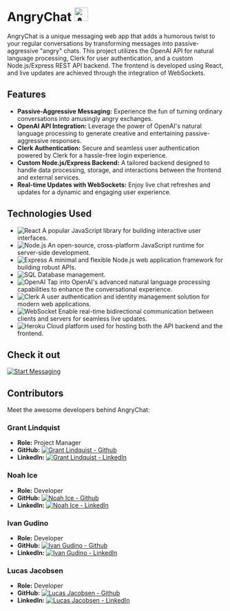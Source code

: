 # AngryChat  <img src="https://angrychat-frontend-d69df51a96e6.herokuapp.com/Frontend/angrychat.ico" alt="AngryChat" width="32"> 


AngryChat is a unique messaging web app that adds a humorous twist to your regular conversations by transforming messages into passive-aggressive "angry" chats. This project utilizes the OpenAI API for natural language processing, Clerk for user authentication, and a custom Node.js/Express REST API backend. The frontend is developed using React, and live updates are achieved through the integration of WebSockets.

## Features

- **Passive-Aggressive Messaging:** Experience the fun of turning ordinary conversations into amusingly angry exchanges.
- **OpenAI API Integration:** Leverage the power of OpenAI's natural language processing to generate creative and entertaining passive-aggressive responses.
- **Clerk Authentication:** Secure and seamless user authentication powered by Clerk for a hassle-free login experience.
- **Custom Node.js/Express Backend:** A tailored backend designed to handle data processing, storage, and interactions between the frontend and external services.
- **Real-time Updates with WebSockets:** Enjoy live chat refreshes and updates for a dynamic and engaging user experience.

## Technologies Used

- ![React](https://img.shields.io/badge/-React-61DAFB?style=flat-square&logo=react&logoColor=white) A popular JavaScript library for building interactive user interfaces.
- ![Node.js](https://img.shields.io/badge/-Node.js-339933?style=flat-square&logo=node.js&logoColor=white) An open-source, cross-platform JavaScript runtime for server-side development.
- ![Express](https://img.shields.io/badge/-Express-000000?style=flat-square&logo=express&logoColor=white) A minimal and flexible Node.js web application framework for building robust APIs.
- ![SQL](https://img.shields.io/badge/-SQL-4479A1?style=flat-square&logo=postgresql&logoColor=white) Database management.
- ![OpenAI](https://img.shields.io/badge/-OpenAI-008080?style=flat-square&logo=openai&logoColor=white) Tap into OpenAI's advanced natural language processing capabilities to enhance the conversational experience.
- ![Clerk](https://img.shields.io/badge/-ClerkJs-34CC88?style=flat-square&logo=clerk&logoColor=white) A user authentication and identity management solution for modern web applications.
- ![WebSocket](https://img.shields.io/badge/-WebSocket.io-010002?style=flat-square&logo=websocket&logoColor=white) Enable real-time bidirectional communication between clients and servers for seamless live updates.
- ![Heroku](https://img.shields.io/badge/-Heroku-430098?style=flat-square&logo=heroku&logoColor=white) Cloud platform used for hosting both the API backend and the frontend. 

## Check it out


[![Start Messaging](https://img.shields.io/badge/Try%20Angrychat%20Now-FF5733?style=for-the-badge)](https://angrychat-frontend-d69df51a96e6.herokuapp.com/)

## Contributors

Meet the awesome developers behind AngryChat:

### Grant Lindquist 

- **Role:** Project Manager 
- **GitHub:** [![Grant Lindquist - Github](https://img.shields.io/badge/GitHub-GrantLindquist-blue?style=flat-square&logo=github)](https://github.com/GrantLindquist)
- **LinkedIn:** [![Grant Lindquist - LinkedIn](https://img.shields.io/badge/LinkedIn-GrantLindquist-blue?style=flat-square&logo=linkedin)](https://www.linkedin.com/in/glindquist-dev/)

### Noah Ice

- **Role:** Developer
- **GitHub:** [![Noah Ice - Github](https://img.shields.io/badge/GitHub-NoahIce-blue?style=flat-square&logo=github)](https://github.com/NoahIce)
- **LinkedIn:** [![Noah Ice - LinkedIn](https://img.shields.io/badge/LinkedIn-NoahIce-blue?style=flat-square&logo=linkedin)](https://www.linkedin.com/in/noah-ice-1333051b1/)

### Ivan Gudino

- **Role:** Developer
- **GitHub:** [![Ivan Gudino - Github](https://img.shields.io/badge/GitHub-Raptas1-blue?style=flat-square&logo=github)](https://github.com/Raptas1)
- **LinkedIn:** [![Ivan Gudino - LinkedIn](https://img.shields.io/badge/LinkedIn-IvanGudino-blue?style=flat-square&logo=linkedin)](https://www.linkedin.com/in/ivan-gudino-a2b942262/)

### Lucas Jacobsen

- **Role:** Developer
- **GitHub:** [![Lucas Jacobsen - Github](https://img.shields.io/badge/GitHub-lucas--jacobsen-blue?style=flat-square&logo=github)](https://github.com/lucas-jacobsen)
- **LinkedIn:** [![Lucas Jacobsen - LinkedIn](https://img.shields.io/badge/LinkedIn-lucas--jacobsen-blue?style=flat-square&logo=linkedin)](https://www.linkedin.com/in/lucas-jacobsen/)
